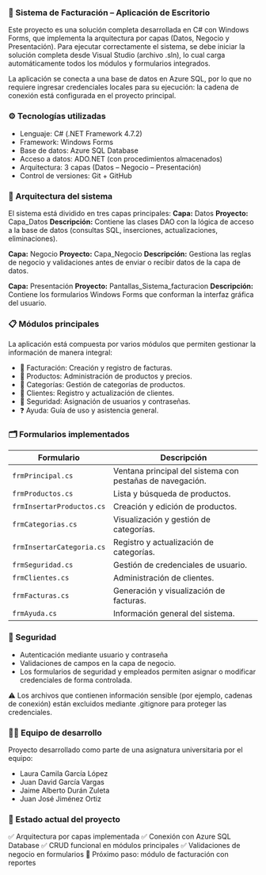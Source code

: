 ### 💼 Sistema de Facturación – Aplicación de Escritorio

Este proyecto es una solución completa desarrollada en C# con Windows Forms, que implementa la arquitectura por capas (Datos, Negocio y Presentación).
Para ejecutar correctamente el sistema, se debe iniciar la solución completa desde Visual Studio (archivo .sln), lo cual carga automáticamente todos los módulos y formularios integrados.

La aplicación se conecta a una base de datos en Azure SQL, por lo que no requiere ingresar credenciales locales para su ejecución: la cadena de conexión está configurada en el proyecto principal.

### ⚙️ Tecnologías utilizadas
* Lenguaje: C# (.NET Framework 4.7.2)
* Framework: Windows Forms
* Base de datos: Azure SQL Database
* Acceso a datos: ADO.NET (con procedimientos almacenados)
* Arquitectura: 3 capas (Datos – Negocio – Presentación)
* Control de versiones: Git + GitHub

### 🧩 Arquitectura del sistema

El sistema está dividido en tres capas principales:
**Capa:** Datos
**Proyecto:** Capa_Datos
**Descripción:** Contiene las clases DAO con la lógica de acceso a la base de datos (consultas SQL, inserciones, actualizaciones, eliminaciones).

**Capa:** Negocio
**Proyecto:** Capa_Negocio
**Descripción:** Gestiona las reglas de negocio y validaciones antes de enviar o recibir datos de la capa de datos.

**Capa:** Presentación
**Proyecto:** Pantallas_Sistema_facturacion
**Descripción:** Contiene los formularios Windows Forms que conforman la interfaz gráfica del usuario.

### 📋 Módulos principales

La aplicación está compuesta por varios módulos que permiten gestionar la información de manera integral:

* 🧾 Facturación: Creación y registro de facturas.
* 🛒 Productos: Administración de productos y precios.
* 🧩 Categorías: Gestión de categorías de productos.
* 👤 Clientes: Registro y actualización de clientes.
* 🔐 Seguridad: Asignación de usuarios y contraseñas.
* ❓ Ayuda: Guía de uso y asistencia general.

### 🗂️ Formularios implementados
| Formulario                | Descripción                                               |
| ------------------------- | --------------------------------------------------------- |
| `frmPrincipal.cs`         | Ventana principal del sistema con pestañas de navegación. |
| `frmProductos.cs`         | Lista y búsqueda de productos.                            |
| `frmInsertarProductos.cs` | Creación y edición de productos.                          |
| `frmCategorias.cs`        | Visualización y gestión de categorías.                    |
| `frmInsertarCategoria.cs` | Registro y actualización de categorías.                   |
| `frmSeguridad.cs`         | Gestión de credenciales de usuario.                       |
| `frmClientes.cs`          | Administración de clientes.                               |
| `frmFacturas.cs`          | Generación y visualización de facturas.                   |
| `frmAyuda.cs`             | Información general del sistema.                          |


### 🔐 Seguridad

* Autenticación mediante usuario y contraseña
* Validaciones de campos en la capa de negocio.
* Los formularios de seguridad y empleados permiten asignar o modificar credenciales de forma controlada.

⚠️ Los archivos que contienen información sensible (por ejemplo, cadenas de conexión) están excluidos mediante .gitignore para proteger las credenciales.

### 👨‍💻 Equipo de desarrollo

Proyecto desarrollado como parte de una asignatura universitaria por el equipo:
* Laura Camila García López
* Juan David García Vargas
* Jaime Alberto Durán Zuleta
* Juan José Jiménez Ortiz

### 🚀 Estado actual del proyecto

✅ Arquitectura por capas implementada
✅ Conexión con Azure SQL Database
✅ CRUD funcional en módulos principales
✅ Validaciones de negocio en formularios
🔄 Próximo paso: módulo de facturación con reportes
